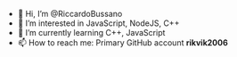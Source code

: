- 👋 Hi, I’m @RiccardoBussano
- 👀 I’m interested in JavaScript, NodeJS, C++
- 🌱 I’m currently learning C++, JavaScript
- 📫 How to reach me: Primary GitHub account **rikvik2006**

<!---
RiccardoBussano/RiccardoBussano is a ✨ special ✨ repository because its `README.md` (this file) appears on your GitHub profile.
You can click the Preview link to take a look at your changes.
--->
